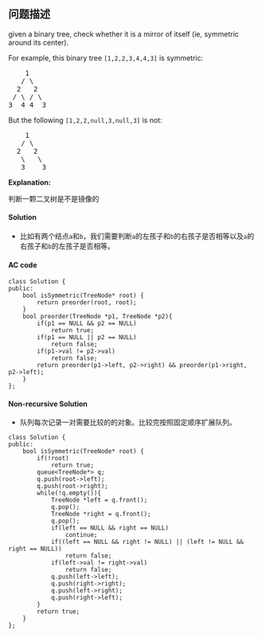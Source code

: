 ## 问题描述

given a binary tree, check whether it is a mirror of itself (ie, symmetric around its center).</br>

For example, this binary tree <code>[1,2,2,3,4,4,3]</code> is symmetric:
<pre>    1
   / \
  2   2
 / \ / \
3  4 4  3
</pre>
But the following <code>[1,2,2,null,3,null,3]</code> is not:
<pre>    1
   / \
  2   2
   \   \
   3    3
</pre>
__Explanation:__<br>

判断一颗二叉树是不是镜像的

#### Solution

* 比如有两个结点<code>a</code>和<code>b</code>，我们需要判断<code>a</code>的左孩子和<code>b</code>的右孩子是否相等以及<code>a</code>的右孩子和<code>b</code>的左孩子是否相等。

#### AC code

```
class Solution {
public:
    bool isSymmetric(TreeNode* root) {
        return preorder(root, root);  
    }
    bool preorder(TreeNode *p1, TreeNode *p2){
        if(p1 == NULL && p2 == NULL)
            return true;
        if(p1 == NULL || p2 == NULL)
            return false;
        if(p1->val != p2->val)
            return false;
        return preorder(p1->left, p2->right) && preorder(p1->right, p2->left);
    }
};
```
#### Non-recursive Solution

* 队列每次记录一对需要比较的的对象。比较完按照固定顺序扩展队列。

```
class Solution {
public:
    bool isSymmetric(TreeNode* root) {
        if(!root)
            return true;
        queue<TreeNode*> q;
        q.push(root->left);
        q.push(root->right);
        while(!q.empty()){
            TreeNode *left = q.front();
            q.pop();
            TreeNode *right = q.front();
            q.pop();
            if(left == NULL && right == NULL)
                continue;
            if((left == NULL && right != NULL) || (left != NULL && right == NULL))
                return false;
            if(left->val != right->val)
                return false;
            q.push(left->left);
            q.push(right->right);
            q.push(left->right);
            q.push(right->left);
        }
        return true;
    }
};
```